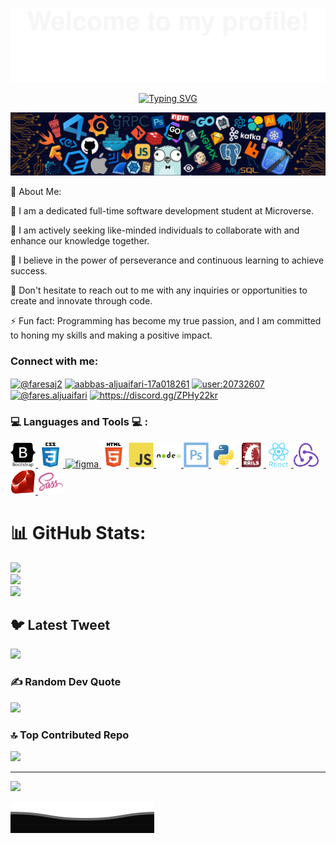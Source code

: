![Alt text](assets/Bottom_up.svg)

<!-- My Ticker -->

<p align="center">
  <a href="https://git.io/typing-svg">
    <img align="center" src="https://readme-typing-svg.herokuapp.com?font=JetBrains+Mono&color=%2336BCF7&size=24&width=800&height=60&lines=👋+Hello,+I'm+Fares!;🚀+Passionate+about+Front-End+Development;💡+Always+Exploring+New+Technologies;🌱+Continuous+Learner+and+Problem-Solver" alt="Typing SVG" />
  </a>
</p>

![Alt text](assets/header_.png)

💫 About Me:

🔭 I am a dedicated full-time software development student at Microverse.

👯 I am actively seeking like-minded individuals to collaborate with and enhance our knowledge together.

🌱 I believe in the power of perseverance and continuous learning to achieve success.

💬 Don't hesitate to reach out to me with any inquiries or opportunities to create and innovate through code.

⚡ Fun fact: Programming has become my true passion, and I am committed to honing my skills and making a positive impact.

<h3 align="left">Connect with me:</h3>
<p align="left">
<a href="https://twitter.com/@faresaj2" target="blank"><img align="center" src="https://raw.githubusercontent.com/rahuldkjain/github-profile-readme-generator/master/src/images/icons/Social/twitter.svg" alt="@faresaj2" height="30" width="40" /></a>
<a href="https://linkedin.com/in/aabbas-aljuaifari-17a018261" target="blank"><img align="center" src="https://raw.githubusercontent.com/rahuldkjain/github-profile-readme-generator/master/src/images/icons/Social/linked-in-alt.svg" alt="aabbas-aljuaifari-17a018261" height="30" width="40" /></a>
<a href="https://stackoverflow.com/users/user:20732607" target="blank"><img align="center" src="https://raw.githubusercontent.com/rahuldkjain/github-profile-readme-generator/master/src/images/icons/Social/stack-overflow.svg" alt="user:20732607" height="30" width="40" /></a>
<a href="https://medium.com/@fares.aljuaifari" target="blank"><img align="center" src="https://raw.githubusercontent.com/rahuldkjain/github-profile-readme-generator/master/src/images/icons/Social/medium.svg" alt="@fares.aljuaifari" height="30" width="40" /></a>
<a href="https://discord.gg/https://discord.gg/ZPHy22kr" target="blank"><img align="center" src="https://raw.githubusercontent.com/rahuldkjain/github-profile-readme-generator/master/src/images/icons/Social/discord.svg" alt="https://discord.gg/ZPHy22kr" height="30" width="40" /></a>
</p>

<h3 align="left"> 💻 Languages and Tools 💻 :</h3>
<p align="left"> <a href="https://getbootstrap.com" target="_blank" rel="noreferrer"> <img src="https://raw.githubusercontent.com/devicons/devicon/master/icons/bootstrap/bootstrap-plain-wordmark.svg" alt="bootstrap" width="40" height="40"/> </a> <a href="https://www.w3schools.com/css/" target="_blank" rel="noreferrer"> <img src="https://raw.githubusercontent.com/devicons/devicon/master/icons/css3/css3-original-wordmark.svg" alt="css3" width="40" height="40"/> </a> <a href="https://www.figma.com/" target="_blank" rel="noreferrer"> <img src="https://www.vectorlogo.zone/logos/figma/figma-icon.svg" alt="figma" width="40" height="40"/> </a> <a href="https://www.w3.org/html/" target="_blank" rel="noreferrer"> <img src="https://raw.githubusercontent.com/devicons/devicon/master/icons/html5/html5-original-wordmark.svg" alt="html5" width="40" height="40"/> </a> <a href="https://developer.mozilla.org/en-US/docs/Web/JavaScript" target="_blank" rel="noreferrer"> <img src="https://raw.githubusercontent.com/devicons/devicon/master/icons/javascript/javascript-original.svg" alt="javascript" width="40" height="40"/> </a> <a href="https://nodejs.org" target="_blank" rel="noreferrer"> <img src="https://raw.githubusercontent.com/devicons/devicon/master/icons/nodejs/nodejs-original-wordmark.svg" alt="nodejs" width="40" height="40"/> </a> <a href="https://www.photoshop.com/en" target="_blank" rel="noreferrer"> <img src="https://raw.githubusercontent.com/devicons/devicon/master/icons/photoshop/photoshop-line.svg" alt="photoshop" width="40" height="40"/> </a> <a href="https://www.python.org" target="_blank" rel="noreferrer"> <img src="https://raw.githubusercontent.com/devicons/devicon/master/icons/python/python-original.svg" alt="python" width="40" height="40"/> </a> <a href="https://rubyonrails.org" target="_blank" rel="noreferrer"> <img src="https://raw.githubusercontent.com/devicons/devicon/master/icons/rails/rails-original-wordmark.svg" alt="rails" width="40" height="40"/> </a> <a href="https://reactjs.org/" target="_blank" rel="noreferrer"> <img src="https://raw.githubusercontent.com/devicons/devicon/master/icons/react/react-original-wordmark.svg" alt="react" width="40" height="40"/> </a> <a href="https://redux.js.org" target="_blank" rel="noreferrer"> <img src="https://raw.githubusercontent.com/devicons/devicon/master/icons/redux/redux-original.svg" alt="redux" width="40" height="40"/> </a> <a href="https://www.ruby-lang.org/en/" target="_blank" rel="noreferrer"> <img src="https://raw.githubusercontent.com/devicons/devicon/master/icons/ruby/ruby-original.svg" alt="ruby" width="40" height="40"/> </a> <a href="https://sass-lang.com" target="_blank" rel="noreferrer"> <img src="https://raw.githubusercontent.com/devicons/devicon/master/icons/sass/sass-original.svg" alt="sass" width="40" height="40"/> </a> </p>

# 📊 GitHub Stats:

![](https://github-readme-stats.vercel.app/api?username=Abbas-Aljuaifari&theme=blue-green&hide_border=true&include_all_commits=false&count_private=false)<br/>
![](https://github-readme-streak-stats.herokuapp.com/?user=Abbas-Aljuaifari&theme=blue-green&hide_border=true)<br/>
![](https://github-readme-stats.vercel.app/api/top-langs/?username=Abbas-Aljuaifari&theme=blue-green&hide_border=true&include_all_commits=false&count_private=false&layout=compact)

## 🐦 Latest Tweet

[![](https://gtce.itsvg.in/api?username=@FaresAJ2)](https://github.com/VishwaGauravIn/github-twitter-card-embed)

### ✍️ Random Dev Quote

![](https://quotes-github-readme.vercel.app/api?type=vetical&theme=gruvbox)

### 🔝 Top Contributed Repo

![](https://github-contributor-stats.vercel.app/api?username=Abbas-Aljuaifari&limit=5&theme=apprentice&combine_all_yearly_contributions=true)

---

[![](https://visitcount.itsvg.in/api?id=Abbas-Aljuaifari&icon=2&color=2)](https://visitcount.itsvg.in)

![Alt text](assets/Bottom_down.svg)
